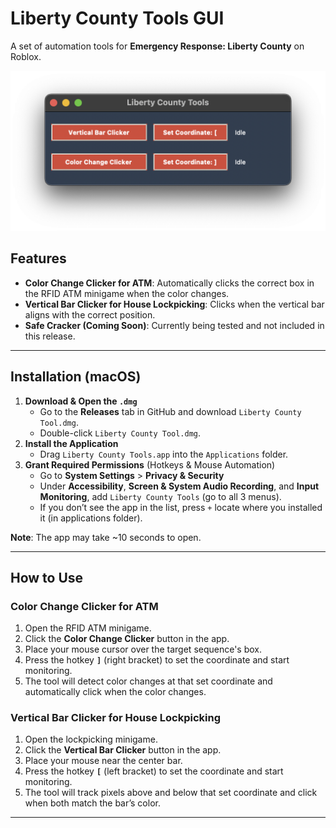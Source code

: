# Liberty County Tools GUI

A set of automation tools for **Emergency Response: Liberty County** on Roblox.

![image](./readme_images/app_screenshot.png)

## Features

- **Color Change Clicker for ATM**: Automatically clicks the correct box in the RFID ATM minigame when the color changes.
- **Vertical Bar Clicker for House Lockpicking**: Clicks when the vertical bar aligns with the correct position.
- **Safe Cracker (Coming Soon)**: Currently being tested and not included in this release.

---

## Installation (macOS)

1. **Download & Open the `.dmg`**
   - Go to the **Releases** tab in GitHub and download `Liberty County Tool.dmg`.
   - Double-click `Liberty County Tool.dmg`.
2. **Install the Application**
   - Drag `Liberty County Tools.app` into the `Applications` folder.
3. **Grant Required Permissions** (Hotkeys & Mouse Automation)
   - Go to **System Settings** > **Privacy & Security**
   - Under **Accessibility**, **Screen & System Audio Recording**, and **Input Monitoring**, add `Liberty County Tools` (go to all 3 menus).
   - If you don’t see the app in the list, press `+` locate where you installed it (in applications folder).

**Note**: The app may take ~10 seconds to open.

---

## How to Use

### **Color Change Clicker for ATM**

1. Open the RFID ATM minigame.
2. Click the **Color Change Clicker** button in the app.
3. Place your mouse cursor over the target sequence's box.
4. Press the hotkey **`]`** (right bracket) to set the coordinate and start monitoring.
5. The tool will detect color changes at that set coordinate and automatically click when the color changes.

### **Vertical Bar Clicker for House Lockpicking**

1. Open the lockpicking minigame.
2. Click the **Vertical Bar Clicker** button in the app.
3. Place your mouse near the center bar.
4. Press the hotkey **`[`** (left bracket) to set the coordinate and start monitoring.
5. The tool will track pixels above and below that set coordinate and click when both match the bar’s color.

---
